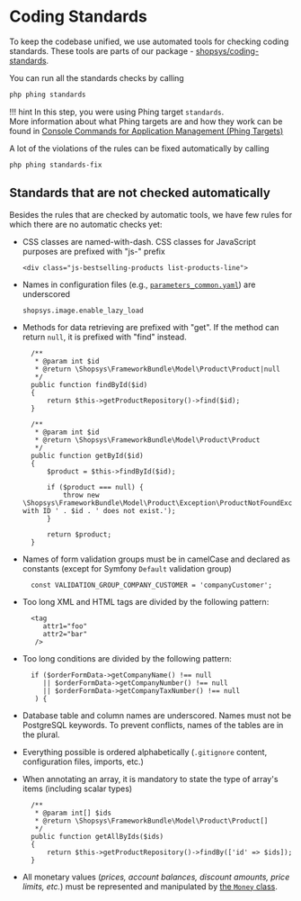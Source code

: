 # Coding Standards

To keep the codebase unified, we use automated tools for checking coding standards. These tools are parts of our package -
[shopsys/coding-standards](https://github.com/shopsys/coding-standards/).

You can run all the standards checks by calling
``` sh
php phing standards
```

!!! hint
    In this step, you were using Phing target `standards`.  
    More information about what Phing targets are and how they work can be found in [Console Commands for Application Management (Phing Targets)](../introduction/console-commands-for-application-management-phing-targets.md)

A lot of the violations of the rules can be fixed automatically by calling
``` sh
php phing standards-fix
```

## Standards that are not checked automatically
Besides the rules that are checked by automatic tools, we have few rules for which there are no automatic checks yet:

- CSS classes are named-with-dash. CSS classes for JavaScript purposes are prefixed with "js-" prefix
    ```
    <div class="js-bestselling-products list-products-line">
    ```

- Names in configuration files (e.g., [`parameters_common.yaml`](https://github.com/shopsys/project-base/blob/master/config/parameters_common.yaml)) are underscored
    ```
    shopsys.image.enable_lazy_load
    ```

- Methods for data retrieving are prefixed with "get". If the method can return `null`, it is prefixed with "find" instead.
    <!-- language: lang-php -->

        /**
         * @param int $id
         * @return \Shopsys\FrameworkBundle\Model\Product\Product|null
         */
        public function findById($id)
        {
            return $this->getProductRepository()->find($id);
        }

        /**
         * @param int $id
         * @return \Shopsys\FrameworkBundle\Model\Product\Product
         */
        public function getById($id)
        {
            $product = $this->findById($id);

            if ($product === null) {
                throw new \Shopsys\FrameworkBundle\Model\Product\Exception\ProductNotFoundException('Product with ID ' . $id . ' does not exist.');
            }

            return $product;
        }

- Names of form validation groups must be in camelCase and declared as constants (except for Symfony `Default` validation group)
    <!-- language: lang-php -->

        const VALIDATION_GROUP_COMPANY_CUSTOMER = 'companyCustomer';

- Too long XML and HTML tags are divided by the following pattern:
    <!-- language: lang-xml -->

        <tag
           attr1="foo"
           attr2="bar"
         />

- Too long conditions are divided by the following pattern:
    <!-- language: lang-php -->

        if ($orderFormData->getCompanyName() !== null
           || $orderFormData->getCompanyNumber() !== null
           || $orderFormData->getCompanyTaxNumber() !== null
         ) {

- Database table and column names are underscored. Names must not be PostgreSQL keywords. To prevent conflicts, names of the tables are in the plural.
- Everything possible is ordered alphabetically (`.gitignore` content, configuration files, imports, etc.)
- When annotating an array, it is mandatory to state the type of array's items (including scalar types)
    <!-- language: lang-php -->

        /**
         * @param int[] $ids
         * @return \Shopsys\FrameworkBundle\Model\Product\Product[]
         */
        public function getAllByIds($ids)
        {
            return $this->getProductRepository()->findBy(['id' => $ids]);
        }

- All monetary values (*prices, account balances, discount amounts, price limits, etc.*) must be represented and manipulated by [the `Money` class](../model/how-to-work-with-money.md).
